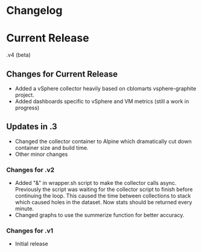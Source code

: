 # Changelog

# Current Release
.v4 (beta)

## Changes for Current Release
* Added a vSphere collector heavily based on cblomarts vsphere-graphite project. 
* Added dashboards specific to vSphere and VM metrics (still a work in progress) 

## Updates in .3
* Changed the collector container to Alpine which dramatically cut down container size and build time.
* Other minor changes

### Changes for .v2
* Added "&" in wrapper.sh script to make the collector calls async. Previously the script was waiting for the collector script to finish before continuing the loop. This caused the time between collections to stack which caused holes in the dataset. Now stats should be returned every minute.
* Changed graphs to use the summerize function for better accuracy.

### Changes for .v1
* Initial release
